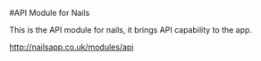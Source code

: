 #API Module for Nails

This is the API module for nails, it brings API capability to the app.

http://nailsapp.co.uk/modules/api
